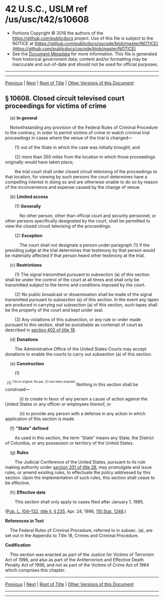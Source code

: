 ---
---

# 42 U.S.C., USLM ref /us/usc/t42/s10608

* Portions Copyright © 2016 the authors of the https://github.com/publicdocs project.
  Use of this file is subject to the NOTICE at [https://github.com/publicdocs/uscode/blob/master/NOTICE](https://github.com/publicdocs/uscode/blob/master/NOTICE)
* See the [Document Metadata](././../../../..//README.md) for more information.
  This file is generated from historical government data; content and/or formatting may be inaccurate and out-of-date and should not be used for official purposes.

----------
----------

[Previous](./../../../..//us/usc/t42/ch112/m__us_usc_t42_s10607.md) | [Next](./../../../..//us/usc/t42/ch113/m__us_usc_t42_ch113.md) | [Root of Title](./../../../../) | [Other Versions of this Document](https://publicdocs.github.io/go/links?ns=uslm&ref=%2Fus%2Fusc%2Ft42%2Fs10608)

## § 10608. Closed circuit televised court proceedings for victims of crime

    (a) __In general__ 

    Notwithstanding any provision of the Federal Rules of Criminal Procedure to the contrary, in order to permit victims of crime to watch criminal trial proceedings in cases where the venue of the trial is changed—

        (1) out of the State in which the case was initially brought; and

        (2) more than 350 miles from the location in which those proceedings originally would have taken place;

        the trial court shall order closed circuit televising of the proceedings to that location, for viewing by such persons the court determines have a compelling interest in doing so and are otherwise unable to do so by reason of the inconvenience and expense caused by the change of venue.

    (b) __Limited access__ 

        (1) __Generally__ 

            No other person, other than official court and security personnel, or other persons specifically designated by the court, shall be permitted to view the closed circuit televising of the proceedings.

        (2) __Exception__ 

            The court shall not designate a person under paragraph (1) if the presiding judge at the trial determines that testimony by that person would be materially affected if that person heard other testimony at the trial.

    (c) __Restrictions__ 

        (1) The signal transmitted pursuant to subsection (a) of this section shall be under the control of the court at all times and shall only be transmitted subject to the terms and conditions imposed by the court.

        (2) No public broadcast or dissemination shall be made of the signal transmitted pursuant to subsection (a) of this section. In the event any tapes are produced in carrying out subsection (a) of this section, such tapes shall be the property of the court and kept under seal.

        (3) Any violations of this subsection, or any rule or order made pursuant to this section, shall be punishable as contempt of court as described in [section 402 of title 18][/us/usc/t18/s402].

    (d) __Donations__ 

        The Administrative Office of the United States Courts may accept donations to enable the courts to carry out subsection (a) of this section.

    (e) __Construction__ 

        (1)

  <sup>\[1\]</sup>  <sup><sup> 1 So in original. No par. (2) has been enacted. </sup></sup>  Nothing in this section shall be construed—

            (i) to create in favor of any person a cause of action against the United States or any officer or employees thereof, or

            (ii) to provide any person with a defense in any action in which application of this section is made.

    (f) __“State” defined__ 

        As used in this section, the term “State” means any State, the District of Columbia, or any possession or territory of the United States.

    (g) __Rules__ 

        The Judicial Conference of the United States, pursuant to its rule making authority under [section 331 of title 28][/us/usc/t28/s331], may promulgate and issue rules, or amend existing rules, to effectuate the policy addressed by this section. Upon the implementation of such rules, this section shall cease to be effective.

    (h) __Effective date__ 

        This section shall only apply to cases filed after January 1, 1995.

([Pub. L. 104–132, title II, § 235][/us/pl/104/132/s235], Apr. 24, 1996, [110 Stat. 1246][/us/stat/110/1246].)

 __References in Text__ 

    The Federal Rules of Criminal Procedure, referred to in subsec. (a), are set out in the Appendix to Title 18, Crimes and Criminal Procedure.

 __Codification__ 

    This section was enacted as part of the Justice for Victims of Terrorism Act of 1996, and also as part of the Antiterrorism and Effective Death Penalty Act of 1996, and not as part of the Victims of Crime Act of 1984 which comprises this chapter.

----------

[Previous](./../../../..//us/usc/t42/ch112/m__us_usc_t42_s10607.md) | [Next](./../../../..//us/usc/t42/ch113/m__us_usc_t42_ch113.md) | [Root of Title](./../../../../) | [Other Versions of this Document](https://publicdocs.github.io/go/links?ns=uslm&ref=%2Fus%2Fusc%2Ft42%2Fs10608)

----------
----------

[/us/usc/t18/s402]: https://publicdocs.github.io/go/links?ns=uslm&ref=%2Fus%2Fusc%2Ft18%2Fs402
[/us/usc/t28/s331]: https://publicdocs.github.io/go/links?ns=uslm&ref=%2Fus%2Fusc%2Ft28%2Fs331
[/us/pl/104/132/s235]: https://publicdocs.github.io/go/links?ns=uslm&ref=%2Fus%2Fpl%2F104%2F132%2Fs235
[/us/stat/110/1246]: https://publicdocs.github.io/go/links?ns=uslm&ref=%2Fus%2Fstat%2F110%2F1246


